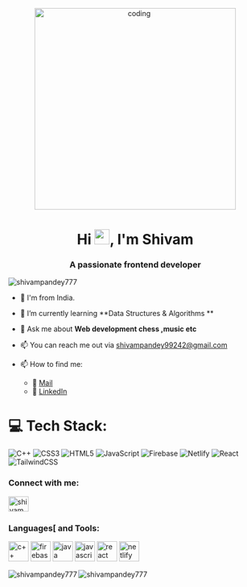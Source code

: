<p  align="center" ><img  alt="coding" width="400" src="https://i.giphy.com/SWoSkN6DxTszqIKEqv.webp"></p>

<h1 align="center">Hi  <img src="https://raw.githubusercontent.com/MartinHeinz/MartinHeinz/master/wave.gif" width="30px">, I'm Shivam</h1>
<h3 align="center">A passionate frontend developer </h3>

<p align="left"> <img src="https://komarev.com/ghpvc/?username=shivampandey777&label=Profile%20views&color=0e75b6&style=flat" alt="shivampandey777" /> </p>

- 🏨 I'm from India.

- 🌱 I’m currently learning **Data Structures & Algorithms **

- 💬 Ask me about **Web development chess ,music etc**

- 📫 You can reach me out via [shivampandey99242@gmail.com](mailto:shivampandey99242@gmail.com)

- 📫 How to find me:
  - 📧 [Mail](mailto:shivampandey99242@gmail.com)
  - 💼 [LinkedIn](https://www.linkedin.com/in/shivam-pandey-b0820521b/)

# 💻 Tech Stack:
![C++](https://img.shields.io/badge/c++-%2300599C.svg?style=for-the-badge&logo=c%2B%2B&logoColor=white) ![CSS3](https://img.shields.io/badge/css3-%231572B6.svg?style=for-the-badge&logo=css3&logoColor=white) ![HTML5](https://img.shields.io/badge/html5-%23E34F26.svg?style=for-the-badge&logo=html5&logoColor=white) ![JavaScript](https://img.shields.io/badge/javascript-%23323330.svg?style=for-the-badge&logo=javascript&logoColor=%23F7DF1E) ![Firebase](https://img.shields.io/badge/firebase-%23039BE5.svg?style=for-the-badge&logo=firebase) ![Netlify](https://img.shields.io/badge/netlify-%23000000.svg?style=for-the-badge&logo=netlify&logoColor=#00C7B7) ![React](https://img.shields.io/badge/react-%2320232a.svg?style=for-the-badge&logo=react&logoColor=%2361DAFB) ![TailwindCSS](https://img.shields.io/badge/tailwindcss-%2338B2AC.svg?style=for-the-badge&logo=tailwind-css&logoColor=white) 


<h3 align="left">Connect with me:</h3>
<p align="left">
<a href="https://linkedin.com/in/shivam pandey" target="blank"><img align="center" src="https://raw.githubusercontent.com/rahuldkjain/github-profile-readme-generator/master/src/images/icons/Social/linked-in-alt.svg" alt="shivam pandey" height="30" width="40" /></a>
</p>


<h3 align="left">Languages[ and Tools:</h3>
<p align="left">
<img src="https://cdn.worldvectorlogo.com/logos/c.svg"  alt="c++" width="40" height="40"/>
<img src="https://cdn.worldvectorlogo.com/logos/firebase-1.svg"  alt="firebase" width="40" height="40"/>
<img src="https://cdn.worldvectorlogo.com/logos/java-4.svg"  alt="java" width="40" height="40"/>
<img src="https://cdn.worldvectorlogo.com/logos/javascript-1.svg"  alt="javascript" width="40" height="40"/>
<img src="https://cdn.worldvectorlogo.com/logos/react-2.svg"  alt="react" width="40" height="40"/>
<img src="https://cdn.worldvectorlogo.com/logos/netlify.svg"  alt="netlify" width="40" height="40"/>
</p>

<p><img align="left" src="https://github-readme-stats.vercel.app/api/top-langs?username=shivampandey777&show_icons=true&locale=en&layout=compact" alt="shivampandey777" /></p>

<p><img align="center" src="https://github-readme-streak-stats.herokuapp.com/?user=shivampandey777&" alt="shivampandey777" /></p>
